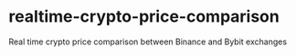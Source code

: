 # realtime-crypto-price-comparison
Real time crypto price comparison between Binance and Bybit exchanges
